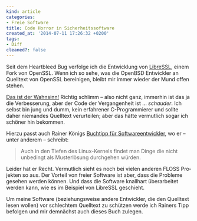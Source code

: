 ```yaml
---
kind: article
categories:
- Freie Software
title: Code Horror in Sicherheitssoftware
created_at: '2014-07-11 17:26:32 +0200'
tags:
- Diff
cleaned?: false
---
```


Seit dem Heartbleed Bug verfolge ich die Entwicklung von
[LibreSSL](http://www.libressl.org/ "OpenBSD Fork von OpenSSL"), einem
Fork von OpenSSL. Wenn ich so sehe, was die OpenBSD Entwickler an
Quelltext von OpenSSL bereinigen, bleibt mir immer wieder der Mund offen
stehen.

[Das ist der
Wahnsinn!](https://secure.freshbsd.org/commit/openbsd/97efb3854e29f2f12b93ff73e2039f005a6d0fb5)
Richtig schlimm – also nicht ganz, immer­hin ist das ja die
Ver­bes­se­rung, aber der Code der Ver­gan­gen­heit ist … *schauder*.
Ich selbst bin jung und dumm, kein erfahrener C-Pro­grammierer und
sollte daher niemandes Quelltext verurteilen; aber das hätte vermutlich
sogar ich schöner hin bekommen.

Hierzu passt auch Rainer Königs [Buchtipp für
Softwareentwickler](http://koenig-haunstetten.de/2013/12/13/buchtipp-fuer-softwareentwickler/ "Rainer König empfehlt das Buch „The Art of Readable Code“."),
wo er – unter anderem – schreibt:

> Auch in den Tiefen des Linux-Kernels findet man Dinge die nicht
> unbedingt als Musterlösung durchgehen würden.

Leider hat er Recht. Vermutlich sieht es noch bei vielen anderen FLOSS
Pro­jek­ten so aus. Der Vorteil von freier Software ist aber, dass die
Probleme gesehen werden können. Und dass die Soft­ware knallhart
überarbeitet werden kann, wie es im Beispiel von LibreSSL geschieht.

Um meine Software (beziehungsweise andere Entwickler, die den Quelltext
lesen wollen) vor schlechtem Quelltext zu schützen werde ich Rainers
Tipp befolgen und mir demnächst auch dieses Buch zulegen.
